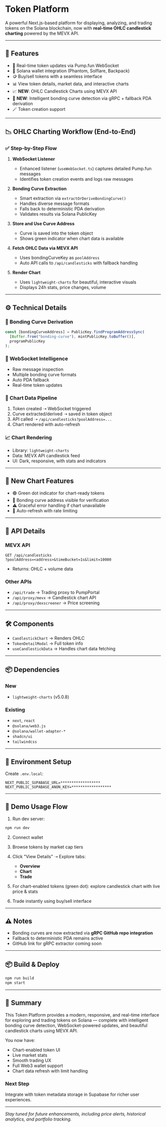 # Token Platform

A powerful Next.js-based platform for displaying, analyzing, and trading tokens on the Solana blockchain, now with **real-time OHLC candlestick charting** powered by the MEVX API.

---

## 🚀 Features

* 🔁 Real-time token updates via Pump.fun WebSocket
* 🔐 Solana wallet integration (Phantom, Solflare, Backpack)
* 🪙 Buy/sell tokens with a seamless interface
* 📊 View token details, market data, and interactive charts
* 📈 **NEW**: OHLC Candlestick Charts using MEVX API
* 🧠 **NEW**: Intelligent bonding curve detection via gRPC + fallback PDA derivation
* 🪄 Token creation support

---

## 📉 OHLC Charting Workflow (End-to-End)

### ✅ Step-by-Step Flow

1. **WebSocket Listener**

   * Enhanced listener (`useWebSocket.ts`) captures detailed Pump.fun messages
   * Identifies token creation events and logs raw messages

2. **Bonding Curve Extraction**

   * Smart extraction via `extractOrDeriveBondingCurve()`
   * Handles diverse message formats
   * Falls back to deterministic PDA derivation
   * Validates results via Solana PublicKey

3. **Store and Use Curve Address**

   * Curve is saved into the token object
   * Shows green indicator when chart data is available

4. **Fetch OHLC Data via MEVX API**

   * Uses bondingCurveKey as `poolAddress`
   * Auto API calls to `/api/candlesticks` with fallback handling

5. **Render Chart**

   * Uses `lightweight-charts` for beautiful, interactive visuals
   * Displays 24h stats, price changes, volume

---

## ⚙️ Technical Details

### 🔗 Bonding Curve Derivation

```ts
const [bondingCurveAddress] = PublicKey.findProgramAddressSync(
  [Buffer.from("bonding-curve"), mintPublicKey.toBuffer()],
  programPublicKey
);
```

### 🧠 WebSocket Intelligence

* Raw message inspection
* Multiple bonding curve formats
* Auto PDA fallback
* Real-time token updates

### 📡 Chart Data Pipeline

1. Token created ➝ WebSocket triggered
2. Curve extracted/derived ➝ saved in token object
3. API called ➝ `/api/candlesticks?poolAddress=...`
4. Chart rendered with auto-refresh

### 📈 Chart Rendering

* Library: `lightweight-charts`
* Data: MEVX API candlestick feed
* UI: Dark, responsive, with stats and indicators

---

## 🧪 New Chart Features

* 🟢 Green dot indicator for chart-ready tokens
* 🧾 Bonding curve address visible for verification
* ⚠️ Graceful error handling if chart unavailable
* 🔁 Auto-refresh with rate limiting

---

## 🔌 API Details

### MEVX API

```
GET /api/candlesticks
?poolAddress=<address>&timeBucket=1s&limit=10000
```

* Returns: OHLC + volume data

### Other APIs

* `/api/trade` → Trading proxy to PumpPortal
* `/api/proxy/mevx` → Candlestick chart API
* `/api/proxy/dexscreener` → Price screening

---

## 🛠️ Components

* `CandlestickChart` → Renders OHLC
* `TokenDetailModal` → Full token info
* `useCandlestickData` → Handles chart data fetching

---

## 📦 Dependencies

### New

* `lightweight-charts` (v5.0.8)

### Existing

* `next`, `react`
* `@solana/web3.js`
* `@solana/wallet-adapter-*`
* `shadcn/ui`
* `tailwindcss`

---

## 🔐 Environment Setup

Create `.env.local`:

```env
NEXT_PUBLIC_SUPABASE_URL=******************
NEXT_PUBLIC_SUPABASE_ANON_KEY=******************
```

---

## 🧪 Demo Usage Flow

1. Run dev server:

```bash
npm run dev
```

2. Connect wallet
3. Browse tokens by market cap tiers
4. Click "View Details" ➝ Explore tabs:

   * **Overview**
   * **Chart**
   * **Trade**
5. For chart-enabled tokens (green dot): explore candlestick chart with live price & stats
6. Trade instantly using buy/sell interface

---

## ⚠️ Notes

* Bonding curves are now extracted via **gRPC GitHub repo integration**
* Fallback to deterministic PDA remains active
* GitHub link for gRPC extractor coming soon

---

## 📦 Build & Deploy

```bash
npm run build
npm start
```

---

## 🧠 Summary

This Token Platform provides a modern, responsive, and real-time interface for exploring and trading tokens on Solana — complete with intelligent bonding curve detection, WebSocket-powered updates, and beautiful candlestick charts using MEVX API.

You now have:

* Chart-enabled token UI
* Live market stats
* Smooth trading UX
* Full Web3 wallet support
* Chart data refresh with limit handling

### Next Step

Integrate with token metadata storage in Supabase for richer user experiences.

---

*Stay tuned for future enhancements, including price alerts, historical analytics, and portfolio tracking.*
